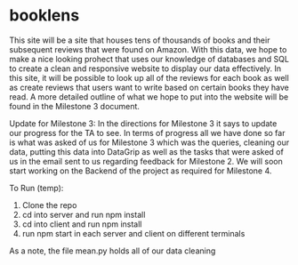 # booklens

This site will be a site that houses tens of thousands of books and their subsequent reviews that were found on Amazon. With this data, we hope to make a nice looking prohect that uses our knowledge of databases and SQL to create a clean and responsive website to display our data effectively. In this site, it will be possible to look up all of the reviews for each book as well as create reviews that users want to write based on certain books they have read. A more detailed outline of what we hope to put into the website will be found in the Milestone 3 document. 


Update for Milestone 3: In the directions for Milestone 3 it says to update our progress for the TA to see. In terms of progress all we have done so far is what was asked of us for Milestone 3 which was the queries, cleaning our data, putting this data into DataGrip as well as the tasks that were asked of us in the email sent to us regarding feedback for Milestone 2. We will soon start working on the Backend of the project as required for Milestone 4.

To Run (temp):

1) Clone the repo
2) cd into server and run npm install
3) cd into client and run npm install
4) run npm start in each server and client on different terminals


As a note, the file mean.py holds all of our data cleaning

